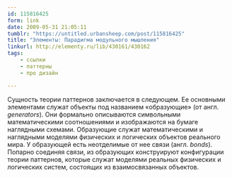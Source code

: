 ```yaml
---
id: 115816425
form: link
date: 2009-05-31 21:05:11
tumblr: "https://untitled.urbansheep.com/post/115816425"
title: "Элементы: Парадигма модульного мышления"
linkurl: http://elementy.ru/lib/430161/430162
tags:
    - ссылки
    - паттерны
    - про дизайн

---
```

<p>Сущность теории паттернов заключается в следующем. Ее основными элементами служат объекты под названием «образующие» (от англ. <i>generators</i>). Они формально описываются символьными математическими соотношениями и изображаются на бумаге наглядными схемами. Образующие служат математическими и наглядными моделями физических и логических объектов реального мира. У образующей есть неотделимые от нее связи (англ. <i>bonds</i>). Попарно соединяя связи, из образующих конструируют конфигурации теории паттернов, которые служат моделями реальных физических и логических систем, состоящих из взаимосвязанных объектов.</p>
